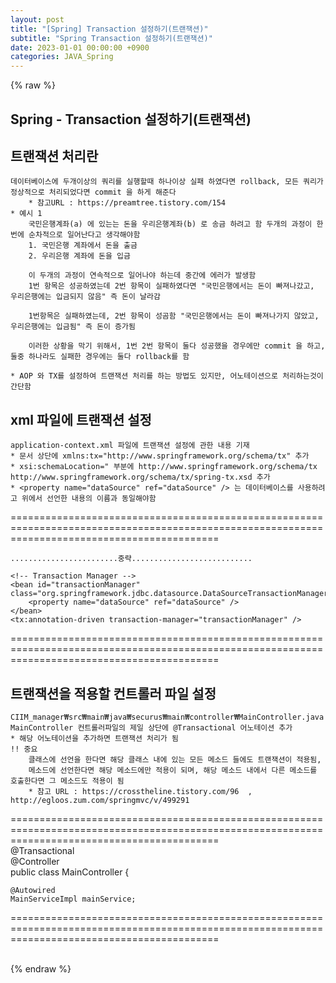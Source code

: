 ```yaml
---  
layout: post  
title: "[Spring] Transaction 설정하기(트랜잭션)"  
subtitle: "Spring Transaction 설정하기(트랜잭션)"  
date: 2023-01-01 00:00:00 +0900  
categories: JAVA_Spring  
---  
```

{% raw %}  
## Spring - Transaction 설정하기(트랜잭션)  
  
## 트랜잭션 처리란  
	데이터베이스에 두개이상의 쿼리를 실행할때 하나이상 실패 하였다면 rollback, 모든 쿼리가 정상적으로 처리되었다면 commit 을 하게 해준다  
		* 참고URL : https://preamtree.tistory.com/154  
	* 예시 1  
		국민은행계좌(a) 에 있는는 돈을 우리은행계좌(b) 로 송금 하려고 함 두개의 과정이 한번에 순차적으로 일어난다고 생각해야함  
		1. 국민은행 계좌에서 돈을 출금  
		2. 우리은행 계좌에 돈을 입금  
  
		이 두개의 과정이 연속적으로 일어나야 하는데 중간에 에러가 발생함  
		1번 항목은 성공하였는데 2번 항목이 실패하였다면 "국민은행에서는 돈이 빠져나갔고, 우리은행에는 입금되지 않음" 즉 돈이 날라감  
  
		1번항목은 실패하였는데, 2번 항목이 성곰함 "국민은행에서는 돈이 빠져나가지 않았고, 우리은행에는 입금됨" 즉 돈이 증가됨  
  
		이러한 상황을 막기 위해서, 1번 2번 항목이 둘다 성공했을 경우에만 commit 을 하고, 둘중 하나라도 실패한 경우에는 둘다 rollback를 함  
  
	* AOP 와 TX를 설정하여 트랜잭션 처리를 하는 방법도 있지만, 어노테이션으로 처리하는것이 간단함  
  
## xml 파일에 트랜잭션 설정  
  
	application-context.xml 파일에 트랜잭션 설정에 관한 내용 기재  
	* 문서 상단에 xmlns:tx="http://www.springframework.org/schema/tx" 추가  
	* xsi:schemaLocation=" 부분에 http://www.springframework.org/schema/tx http://www.springframework.org/schema/tx/spring-tx.xsd 추가  
	* <property name="dataSource" ref="dataSource" /> 는 데이터베이스를 사용하려고 위에서 선언한 내용의 이름과 동일해야함  
  
================================================================================================================================================  
  
<beans xmlns="http://www.springframework.org/schema/beans"  
       xmlns:xsi="http://www.w3.org/2001/XMLSchema-instance"  
       xmlns:context="http://www.springframework.org/schema/context"  
       xmlns:mvc="http://www.springframework.org/schema/mvc"  
       xmlns:tx="http://www.springframework.org/schema/tx"  
       xsi:schemaLocation="  
		http://www.springframework.org/schema/beans http://www.springframework.org/schema/beans/spring-beans.xsd http://www.springframework.org/schema/context http://www.springframework.org/schema/context/spring-context.xsd http://www.springframework.org/schema/mvc http://www.springframework.org/schema/mvc/spring-mvc.xsd http://www.springframework.org/schema/tx http://www.springframework.org/schema/tx/spring-tx.xsd">  
  
	........................중략...........................  
  
    <!-- Transaction Manager -->  
    <bean id="transactionManager" class="org.springframework.jdbc.datasource.DataSourceTransactionManager">  
        <property name="dataSource" ref="dataSource" />  
    </bean>  
    <tx:annotation-driven transaction-manager="transactionManager" />  
================================================================================================================================================  
  
## 트랜잭션을 적용할 컨트롤러 파일 설정  
  
	CIIM_manager₩src₩main₩java₩securus₩main₩controller₩MainController.java  
	MainController 컨트롤러파일의 제일 상단에 @Transactional 어노테이션 추가  
	* 해당 어노테이션을 추가하면 트랜잭션 처리가 됨  
	!! 중요  
		클래스에 선언을 한다면 해당 클래스 내에 있는 모든 메소드 들에도 트랜잭션이 적용됨,  
		메소드에 선언한다면 해당 메소드에만 적용이 되며, 해당 메소드 내에서 다른 메소드를 호출한다면 그 메소드도 적용이 됨  
		* 참고 URL : https://crosstheline.tistory.com/96  , http://egloos.zum.com/springmvc/v/499291  
  
================================================================================================================================================  
@Transactional  
@Controller  
public class MainController {  
  
    @Autowired  
    MainServiceImpl mainService;  
  
================================================================================================================================================  
  
                                                                                                                                                                                                                                                                                                                                                                                                                                                                                                                                                                                                                                                                                                                                                                                                                                                                                                                                                                                                                                                                                                                                                                                                                                                                                                                                                                                                                                                                                                                                                                                                                                                                                                                                                                                                                                                                                                                                                                                                                                                                                                                                                                                                                                                                                                                                                                                                                                                                                                                                                                                                                                                                                                                                                                                                                                              
{% endraw %}